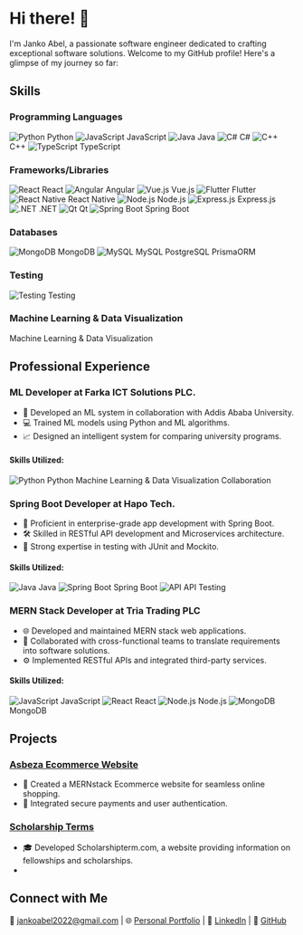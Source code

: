 ﻿# Hi there! 👋

I'm Janko Abel, a passionate software engineer dedicated to crafting exceptional software solutions. Welcome to my GitHub profile! Here's a glimpse of my journey so far:


## Skills


### Programming Languages
![Python](https://img.icons8.com/color/48/000000/python.png) Python
![JavaScript](https://img.icons8.com/color/48/000000/javascript.png) JavaScript
![Java](https://img.icons8.com/color/48/000000/java-coffee-cup-logo.png) Java
![C#](https://img.icons8.com/color/48/000000/c-sharp-logo.png) C#
![C++](https://img.icons8.com/color/48/000000/c-plus-plus-logo.png) C++
![TypeScript](https://img.icons8.com/color/48/000000/typescript.png) TypeScript



### Frameworks/Libraries
![React](https://img.icons8.com/color/48/000000/react-native.png) React
![Angular](https://img.icons8.com/color/48/000000/angularjs.png) Angular
![Vue.js](https://img.icons8.com/color/48/000000/vue-js.png) Vue.js
![Flutter](https://img.icons8.com/color/48/000000/flutter.png) Flutter
![React Native](https://img.icons8.com/color/48/000000/react-native.png) React Native
![Node.js](https://img.icons8.com/color/48/000000/nodejs.png) Node.js
![Express.js](https://img.icons8.com/color/48/000000/express.png) Express.js
![.NET](https://img.icons8.com/color/48/000000/dot-net.png) .NET
![Qt](https://img.icons8.com/ios-filled/50/000000/qt.png) Qt
![Spring Boot](https://img.icons8.com/color/48/000000/spring-logo.png) Spring Boot


### Databases
![MongoDB](https://img.icons8.com/color/48/000000/mongodb.png) MongoDB
![MySQL](https://img.icons8.com/color/48/000000/mysql.png) MySQL
 PostgreSQL
 PrismaORM


### Testing
![Testing](https://img.icons8.com/color/48/000000/testing.png) Testing

### Machine Learning & Data Visualization
Machine Learning & Data Visualization

## Professional Experience

### ML Developer at Farka ICT Solutions PLC.
- 🧠 Developed an ML system in collaboration with Addis Ababa University.
- 💻 Trained ML models using Python and ML algorithms.
- 📈 Designed an intelligent system for comparing university programs.

#### Skills Utilized:
![Python](https://img.icons8.com/color/48/000000/python.png) Python
Machine Learning & Data Visualization
Collaboration

### Spring Boot Developer at Hapo Tech.
- 🚀 Proficient in enterprise-grade app development with Spring Boot.
- 🛠️ Skilled in RESTful API development and Microservices architecture.
- 🧪 Strong expertise in testing with JUnit and Mockito.

#### Skills Utilized:
![Java](https://img.icons8.com/color/48/000000/java-coffee-cup-logo.png) Java
![Spring Boot](https://img.icons8.com/color/48/000000/spring-logo.png) Spring Boot
![API](https://img.icons8.com/dusk/64/000000/api-settings.png) API
Testing

### MERN Stack Developer at Tria Trading PLC
- 🌐 Developed and maintained MERN stack web applications.
- 🤝 Collaborated with cross-functional teams to translate requirements into software solutions.
- ⚙️ Implemented RESTful APIs and integrated third-party services.

#### Skills Utilized:
![JavaScript](https://img.icons8.com/color/48/000000/javascript.png) JavaScript
![React](https://img.icons8.com/color/48/000000/react-native.png) React
![Node.js](https://img.icons8.com/color/48/000000/nodejs.png) Node.js
![MongoDB](https://img.icons8.com/color/48/000000/mongodb.png) MongoDB

## Projects

### [Asbeza Ecommerce Website](https://asbeza.net/)
- 🛒 Created a MERNstack Ecommerce website for seamless online shopping.
- 🔐 Integrated secure payments and user authentication.

### [Scholarship Terms](https://portfolio.abrshewube.tech/)
- 🎓 Developed Scholarshipterm.com, a website providing information on fellowships and scholarships.
- 

## Connect with Me
📧 jankoabel2022@gmail.com | 🌐 [Personal Portfolio](https://janko-abel.vercel.app/) | 💼 [LinkedIn](https://www.linkedin.com/in/abel-janko-567964226/) | 🐙 [GitHub](https://github.com/jankoabel/)
